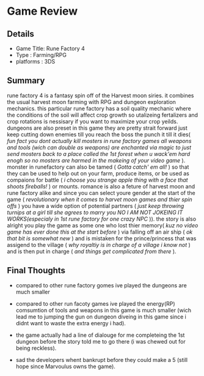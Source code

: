 # Game Review

## Details

* Game Title: Rune Factory 4
* Type : Farming/RPG
* platforms : 3DS


## Summary

rune factory 4 is a fantasy spin off of the Harvest moon siries. it combines the usual harvest moon farming with RPG and dungeon exploration mechanics. this particular rune factory has a soil quality mechanic where the conditions of the soil will affect crop growth so utalizeing fertalizers and crop rotations is nessisary if you want to maximize your crop yeilds. dungeons are also preset in this game they are pretty strait forward just keep cutting down enemies till you reach the boss the punch it till it dies( *fun fact you dont actually kill mosters in rune factory games all weapons and tools (wich can double as weapons) are enchanted via magic to just send mosters back to a place called the 1st forest when u wack'em hard enogh so no mosters are harmed in the makeing of your video game* ). monster in runefactory can also be tamed ( *Gotta catch' em all!* ) so that they can be used to help out on your farm, produce items, or be used as compaions for battle ( *i choose you strange apple thing with a face that shoots fireballs!* ) or mounts. romance is also a feture of harvest moon and rune factory alike and since you can select youre gender at the start of the game ( *revolutionary when it comes to harvet moon games and thier spin offs* ) you have a wide option of potential partners ( *just keep throwing turnips at a girl till she agrees to marry you NO I AM NOT JOKEING IT WORKS(especialy in 1st rune factory for one crazy NPC* )). the story is also alright you play the game as some one who lost thier memory( *kuz no video game has ever done this at the start before* ) via falling off an air ship ( *ok that bit is somewhat new* ) and is mistaken for the prince/princess that was assigend to the village ( *why royaltiy is in charge of a village i know not* ) and is then put in charge ( *and things get complicated from there* ).

## Final Thoughts
* compared to other rune factory gomes ive played the dungeons are much smaller

* compared to other run facoty games ive played the energy(RP) comsumtion of tools and weapons in this game is much smaller (wich lead me to jumping the gun on dungeon diveing in this game since i didnt want to waste the extra energy i had).

* the game actually had a line of dialouge for me completeing the 1st dungeon before the story told me to go there (i was chewed out for being reckless).

* sad the developers whent bankrupt before they could make a 5 (still hope since Marvoulus owns the game).
